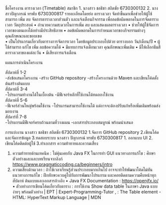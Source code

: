 ชื่อโครงงาน
	ตารางเวลา (Timetable)
สมาชิก
	1. นางสาว ชลธิชา สถิตชัย 6730300132
	2. นางสาวปิญาภรณ์ ทรพับ 6730300817
รายละเอียดโดยย่อ
	ตารางเวลา จัดทำขึ้นมาเพื่อช่วยให้ผู้ใช้สามารถ เพิ่ม ลบ จัดการตารางเวลาส่วนตัว และแจ้งเตือนกิจกรรม เพื่อลดข้อผิดพลาดในการจัดตารางเวลา 
วัตถุประสงค์
•	อำนวยความสะดวกในการเพิ่ม ลบ และแสดงผลตารางเวลา
•	ช่วยให้ผู้ใช้จัดการเวลาของตนเองได้อย่างมีประสิทธิภาพ
•	ลดข้อผิดพลาดในการกำหนดเวลาของกิจกรรมต่างๆ
คุณลักษณะและขอบเขต	
•	เป็นโปรแกรมเกี่ยวกับตารางการจัดการเวลา โดยข้อมูลประกอบไปด้วย ตารางบอก วัน/เดือน/ปี
•	ผู้ใช้สามารถ แก้ไข เพิ่ม ลบข้อความได้
•	มีแทบการแจ้งเตือนเวลา
คุณลักษณะเพิ่มเติม
•	มีให้เลือกธีมสีตารางเวลาของแต่ละวัน
•	มีเสียงการแจ้งเตือน

แผนการดำเนินโครงงาน

สัปดาห์ที่ 1-2	
-ส่งข้อเสนอโครงงาน
-สร้าง GitHub repository
-สร้างโครงงานด้วย Maven และเขียนโค้ดตั้งต้นสร้างต้นแบบ	
สัปดาห์ที่ 3-4	
-โปรแกรมทำงานได้ในเบื้องต้น
-มีฟีเจอร์หลักที่ใช้งานได้ทดลองใช้งาน	
สัปดาห์ที่ 5-6	
-ฟีเจอร์ส่วนใหญ่พร้อมใช้งาน
-โปรแกรมสามารถใช้งานได้ แต่อาจจะต้องปรับแก้หรือเพิ่มเติมพร้อมส่งมอบงาน	
สัปดาร์ที่ 7-8	
-โปรแกรมมีฟีเจอร์ครบถ้วนตามที่วางแผน
-เอกสารประกอบสมบูรณ์ พร้อมนำเสนอ

การแบ่งงาน
นางสาว ชลธิชา สถิตชัย 6730300132
	1.จัดการ GitHub  repository
	2.เขียนโค้ดและจัดการข้อมูล
	3.ทดสอบระบบ
นางสาว ปิญาภรณ์ ทรพับ 6730300817
	1. ออกแบบ UI
	2. เขียนโค้ดติดต่อผู้ใช้
	3.ทำเอกสาร
ความท้าทายและความเสี่ยง
1.	ความท้าทายด้านเทคนิค : ไม่คุ้นเคยกับ Java FX ในการทำ GUI 
	แนวทางการแก้ไข : ศึกษาตัวอย่างและและบทเรียนจากลิงก์ https://www.pragmaticcoding.ca/beginners/intro
2.	ความเสี่ยงด้านเวลา : ถ้าใช้เวลาเรียนรู้ส่วนประกอบมากเกินไป อาจจะทำให้พัฒนาโค้ดไม่ทัน   
	แนวทางการแก้ไข : ฝึกทักษะควบคู่ไปกับการพัฒนาโปรแกรม และคอยติดตามความคืบหน้าทุกสัปดาห์
ต้นแบบและเอกสารอ้างอิง
•	Java FX Documentation : https://openjfx.io/
•	ตัวอย่างการเขียนโค้ดเกี่ยวกับตาราง : การใช้งาน Show data table ในภาษา Java แบบง่ายๆ พร้อมตัวอย่าง | EPT | Expert-Programming-Tutor , <table>: The Table element - HTML: HyperText Markup Language | MDN